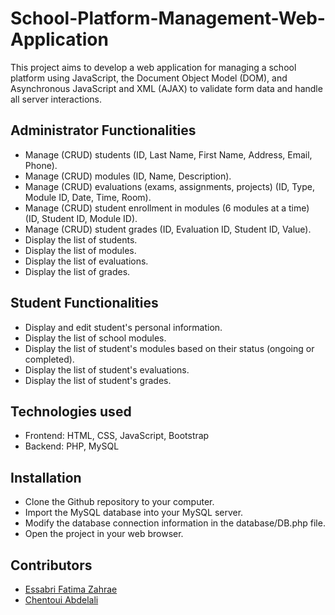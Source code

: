 # School-Platform-Management-Web-Application
This project aims to develop a web application for managing a school platform using JavaScript, the Document Object Model (DOM), and Asynchronous JavaScript and XML (AJAX) to validate form data and handle all server interactions.

## Administrator Functionalities
 - Manage (CRUD) students (ID, Last Name, First Name, Address, Email, Phone).
 - Manage (CRUD) modules (ID, Name, Description).
 - Manage (CRUD) evaluations (exams, assignments, projects) (ID, Type, Module ID, Date, Time, Room).
 - Manage (CRUD) student enrollment in modules (6 modules at a time) (ID, Student ID, Module ID).
 - Manage (CRUD) student grades (ID, Evaluation ID, Student ID, Value).
 - Display the list of students.
 - Display the list of modules.
 - Display the list of evaluations.
 - Display the list of grades.

## Student Functionalities
 - Display and edit student's personal information.
 - Display the list of school modules.
 - Display the list of student's modules based on their status (ongoing or completed).
 - Display the list of student's evaluations.
 - Display the list of student's grades.

## Technologies used
 - Frontend: HTML, CSS, JavaScript, Bootstrap
 - Backend: PHP, MySQL

## Installation
 - Clone the Github repository to your computer.
 - Import the MySQL database into your MySQL server.
 - Modify the database connection information in the database/DB.php file.
 - Open the project in your web browser.

## Contributors
 - [Essabri Fatima Zahrae](https://github.com/Essabri7778)
 - [Chentoui Abdelali](https://github.com/AbdelaliChe)
